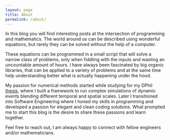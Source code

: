 ```yaml
---
layout: page
title: About
permalink: /about/
---
```


In this blog you will find interesting posts at the intersection of programming and mathematics. The world around us can be described using wonderful equations, but rarely they can be solved without the help of a computer.

These equations can be programmed in a small script that will solve a narrow class of problems, only when fiddling with the inputs and wasting an uncountable amount of hours. I have always been fascinated by big organic libraries, that can be applied to a variety of problems and at the same time help understanding better what is actually happening under the hood. 

My passion for numerical methods started while studying for my DPhil [thesis](https://ora.ox.ac.uk/objects/uuid:a2b5e067-ebfe-4c0f-b07e-840a6a4064de), where I built a framework to run complex simulations of dynamic events blending different temporal and spatial scales. Later I transitioned into Software Engineering where I honed my skills in programming and developed a passion for elegant and clean coding solutions. What prompted me to start this blog is the desire to share these passions and learn together. 

Feel free to reach out, I am always happy to connect with fellow engineers and/or mathematicians.   
